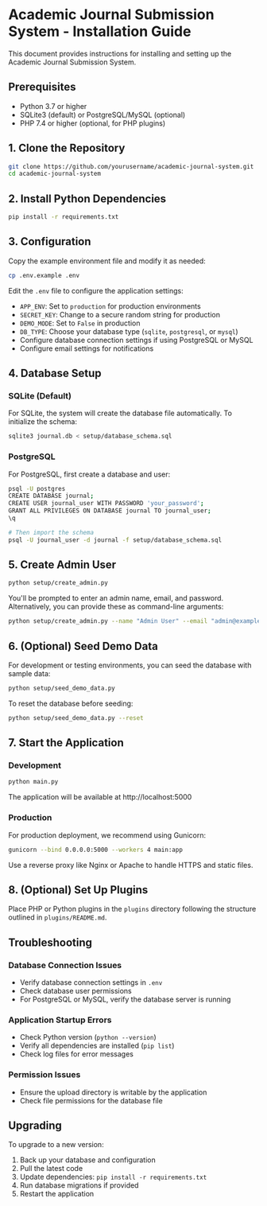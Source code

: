 # Academic Journal Submission System - Installation Guide

This document provides instructions for installing and setting up the Academic Journal Submission System.

## Prerequisites

- Python 3.7 or higher
- SQLite3 (default) or PostgreSQL/MySQL (optional)
- PHP 7.4 or higher (optional, for PHP plugins)

## 1. Clone the Repository

```bash
git clone https://github.com/yourusername/academic-journal-system.git
cd academic-journal-system
```

## 2. Install Python Dependencies

```bash
pip install -r requirements.txt
```

## 3. Configuration

Copy the example environment file and modify it as needed:

```bash
cp .env.example .env
```

Edit the `.env` file to configure the application settings:

- `APP_ENV`: Set to `production` for production environments
- `SECRET_KEY`: Change to a secure random string for production
- `DEMO_MODE`: Set to `False` in production
- `DB_TYPE`: Choose your database type (`sqlite`, `postgresql`, or `mysql`)
- Configure database connection settings if using PostgreSQL or MySQL
- Configure email settings for notifications

## 4. Database Setup

### SQLite (Default)

For SQLite, the system will create the database file automatically. To initialize the schema:

```bash
sqlite3 journal.db < setup/database_schema.sql
```

### PostgreSQL

For PostgreSQL, first create a database and user:

```bash
psql -U postgres
CREATE DATABASE journal;
CREATE USER journal_user WITH PASSWORD 'your_password';
GRANT ALL PRIVILEGES ON DATABASE journal TO journal_user;
\q

# Then import the schema
psql -U journal_user -d journal -f setup/database_schema.sql
```

## 5. Create Admin User

```bash
python setup/create_admin.py
```

You'll be prompted to enter an admin name, email, and password. Alternatively, you can provide these as command-line arguments:

```bash
python setup/create_admin.py --name "Admin User" --email "admin@example.com" --password "secure_password"
```

## 6. (Optional) Seed Demo Data

For development or testing environments, you can seed the database with sample data:

```bash
python setup/seed_demo_data.py
```

To reset the database before seeding:

```bash
python setup/seed_demo_data.py --reset
```

## 7. Start the Application

### Development

```bash
python main.py
```

The application will be available at http://localhost:5000

### Production

For production deployment, we recommend using Gunicorn:

```bash
gunicorn --bind 0.0.0.0:5000 --workers 4 main:app
```

Use a reverse proxy like Nginx or Apache to handle HTTPS and static files.

## 8. (Optional) Set Up Plugins

Place PHP or Python plugins in the `plugins` directory following the structure outlined in `plugins/README.md`.

## Troubleshooting

### Database Connection Issues

- Verify database connection settings in `.env`
- Check database user permissions
- For PostgreSQL or MySQL, verify the database server is running

### Application Startup Errors

- Check Python version (`python --version`)
- Verify all dependencies are installed (`pip list`)
- Check log files for error messages

### Permission Issues

- Ensure the upload directory is writable by the application
- Check file permissions for the database file

## Upgrading

To upgrade to a new version:

1. Back up your database and configuration
2. Pull the latest code
3. Update dependencies: `pip install -r requirements.txt`
4. Run database migrations if provided
5. Restart the application